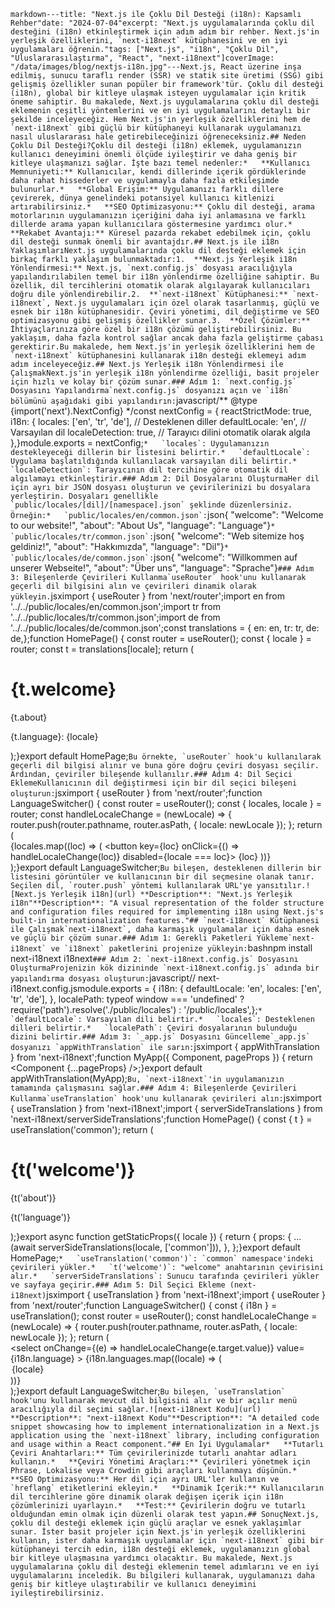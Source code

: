 ```markdown---title: "Next.js ile Çoklu Dil Desteği (i18n): Kapsamlı Rehber"date: "2024-07-04"excerpt: "Next.js uygulamalarında çoklu dil desteğini (i18n) etkinleştirmek için adım adım bir rehber. Next.js'in yerleşik özelliklerini, `next-i18next` kütüphanesini ve en iyi uygulamaları öğrenin."tags: ["Next.js", "i18n", "Çoklu Dil", "Uluslararasılaştırma", "React", "next-i18next"]coverImage: "/data/images/blog/nextjs-i18n.jpg"---Next.js, React üzerine inşa edilmiş, sunucu taraflı render (SSR) ve statik site üretimi (SSG) gibi gelişmiş özellikler sunan popüler bir framework'tür. Çoklu dil desteği (i18n), global bir kitleye ulaşmak isteyen uygulamalar için kritik öneme sahiptir. Bu makalede, Next.js uygulamalarına çoklu dil desteği eklemenin çeşitli yöntemlerini ve en iyi uygulamalarını detaylı bir şekilde inceleyeceğiz. Hem Next.js'in yerleşik özelliklerini hem de `next-i18next` gibi güçlü bir kütüphaneyi kullanarak uygulamanızı nasıl uluslararası hale getirebileceğinizi öğreneceksiniz.## Neden Çoklu Dil Desteği?Çoklu dil desteği (i18n) eklemek, uygulamanızın kullanıcı deneyimini önemli ölçüde iyileştirir ve daha geniş bir kitleye ulaşmanızı sağlar. İşte bazı temel nedenler:*   **Kullanıcı Memnuniyeti:** Kullanıcılar, kendi dillerinde içerik gördüklerinde daha rahat hissederler ve uygulamayla daha fazla etkileşimde bulunurlar.*   **Global Erişim:** Uygulamanızı farklı dillere çevirerek, dünya genelindeki potansiyel kullanıcı kitlenizi artırabilirsiniz.*   **SEO Optimizasyonu:** Çoklu dil desteği, arama motorlarının uygulamanızın içeriğini daha iyi anlamasına ve farklı dillerde arama yapan kullanıcılara göstermesine yardımcı olur.*   **Rekabet Avantajı:** Küresel pazarda rekabet edebilmek için, çoklu dil desteği sunmak önemli bir avantajdır.## Next.js ile i18n YaklaşımlarıNext.js uygulamalarında çoklu dil desteği eklemek için birkaç farklı yaklaşım bulunmaktadır:1.  **Next.js Yerleşik i18n Yönlendirmesi:** Next.js, `next.config.js` dosyası aracılığıyla yapılandırılabilen temel bir i18n yönlendirme özelliğine sahiptir. Bu özellik, dil tercihlerini otomatik olarak algılayarak kullanıcıları doğru dile yönlendirebilir.2.  **`next-i18next` Kütüphanesi:** `next-i18next`, Next.js uygulamaları için özel olarak tasarlanmış, güçlü ve esnek bir i18n kütüphanesidir. Çeviri yönetimi, dil değiştirme ve SEO optimizasyonu gibi gelişmiş özellikler sunar.3.  **Özel Çözümler:** İhtiyaçlarınıza göre özel bir i18n çözümü geliştirebilirsiniz. Bu yaklaşım, daha fazla kontrol sağlar ancak daha fazla geliştirme çabası gerektirir.Bu makalede, hem Next.js'in yerleşik özelliklerini hem de `next-i18next` kütüphanesini kullanarak i18n desteği eklemeyi adım adım inceleyeceğiz.## Next.js Yerleşik i18n Yönlendirmesi ile ÇalışmakNext.js'in yerleşik i18n yönlendirme özelliği, basit projeler için hızlı ve kolay bir çözüm sunar.### Adım 1: `next.config.js` Dosyasını Yapılandırma`next.config.js` dosyanızı açın ve `i18n` bölümünü aşağıdaki gibi yapılandırın:```javascript/** @type {import('next').NextConfig} */const nextConfig = {  reactStrictMode: true,  i18n: {    locales: ['en', 'tr', 'de'], // Desteklenen diller    defaultLocale: 'en', // Varsayılan dil    localeDetection: true, // Tarayıcı dilini otomatik olarak algıla  },}module.exports = nextConfig;```*   `locales`: Uygulamanızın destekleyeceği dillerin bir listesini belirtir.*   `defaultLocale`: Uygulama başlatıldığında kullanılacak varsayılan dili belirtir.*   `localeDetection`: Tarayıcının dil tercihine göre otomatik dil algılamayı etkinleştirir.### Adım 2: Dil Dosyalarını OluşturmaHer dil için ayrı bir JSON dosyası oluşturun ve çevirilerinizi bu dosyalara yerleştirin. Dosyaları genellikle `public/locales/[dil]/[namespace].json` şeklinde düzenlersiniz. Örneğin:*   `public/locales/en/common.json`:```json{  "welcome": "Welcome to our website!",  "about": "About Us",  "language": "Language"}```*   `public/locales/tr/common.json`:```json{  "welcome": "Web sitemize hoş geldiniz!",  "about": "Hakkımızda",  "language": "Dil"}```*   `public/locales/de/common.json`:```json{  "welcome": "Willkommen auf unserer Webseite!",  "about": "Über uns",  "language": "Sprache"}```### Adım 3: Bileşenlerde Çevirileri Kullanma`useRouter` hook'unu kullanarak geçerli dil bilgisini alın ve çevirileri dinamik olarak yükleyin.```jsximport { useRouter } from 'next/router';import en from '../../public/locales/en/common.json';import tr from '../../public/locales/tr/common.json';import de from '../../public/locales/de/common.json';const translations = {  en: en,  tr: tr,  de: de,};function HomePage() {  const router = useRouter();  const { locale } = router;  const t = translations[locale];  return (    <div>      <h1>{t.welcome}</h1>      <p>{t.about}</p>      <p>{t.language}: {locale}</p>    </div>  );}export default HomePage;```Bu örnekte, `useRouter` hook'u kullanılarak geçerli dil bilgisi alınır ve buna göre doğru çeviri dosyası seçilir. Ardından, çeviriler bileşende kullanılır.### Adım 4: Dil Seçici EklemeKullanıcının dil değiştirmesi için bir dil seçici bileşeni oluşturun:```jsximport { useRouter } from 'next/router';function LanguageSwitcher() {  const router = useRouter();  const { locales, locale } = router;  const handleLocaleChange = (newLocale) => {    router.push(router.pathname, router.asPath, { locale: newLocale });  };  return (    <div>      {locales.map((loc) => (        <button key={loc} onClick={() => handleLocaleChange(loc)} disabled={locale === loc}>          {loc}        </button>      ))}    </div>  );}export default LanguageSwitcher;```Bu bileşen, desteklenen dillerin bir listesini görüntüler ve kullanıcının bir dil seçmesine olanak tanır. Seçilen dil, `router.push` yöntemi kullanılarak URL'ye yansıtılır.![Next.js Yerleşik i18n](url) **Description**: "Next.js Yerleşik i18n"**Description**: "A visual representation of the folder structure and configuration files required for implementing i18n using Next.js's built-in internationalization features."## `next-i18next` Kütüphanesi ile Çalışmak`next-i18next`, daha karmaşık uygulamalar için daha esnek ve güçlü bir çözüm sunar.### Adım 1: Gerekli Paketleri Yükleme`next-i18next` ve `i18next` paketlerini projenize yükleyin:```bashnpm install next-i18next i18next```### Adım 2: `next-i18next.config.js` Dosyasını OluşturmaProjenizin kök dizininde `next-i18next.config.js` adında bir yapılandırma dosyası oluşturun:```javascript// next-i18next.config.jsmodule.exports = {  i18n: {    defaultLocale: 'en',    locales: ['en', 'tr', 'de'],  },  localePath: typeof window === 'undefined' ? require('path').resolve('./public/locales') : '/public/locales',};```*   `defaultLocale`: Varsayılan dili belirtir.*   `locales`: Desteklenen dilleri belirtir.*   `localePath`: Çeviri dosyalarının bulunduğu dizini belirtir.### Adım 3: `_app.js` Dosyasını Güncelleme`_app.js` dosyanızı `appWithTranslation` ile sarın:```jsximport { appWithTranslation } from 'next-i18next';function MyApp({ Component, pageProps }) {  return <Component {...pageProps} />;}export default appWithTranslation(MyApp);```Bu, `next-i18next`'in uygulamanızın tamamında çalışmasını sağlar.### Adım 4: Bileşenlerde Çevirileri Kullanma`useTranslation` hook'unu kullanarak çevirileri alın:```jsximport { useTranslation } from 'next-i18next';import { serverSideTranslations } from 'next-i18next/serverSideTranslations';function HomePage() {  const { t } = useTranslation('common');  return (    <div>      <h1>{t('welcome')}</h1>      <p>{t('about')}</p>      <p>{t('language')}</p>    </div>  );}export async function getStaticProps({ locale }) {  return {    props: {      ...(await serverSideTranslations(locale, ['common'])),    },  };}export default HomePage;```*   `useTranslation('common')`: `common` namespace'indeki çevirileri yükler.*   `t('welcome')`: "welcome" anahtarının çevirisini alır.*   `serverSideTranslations`: Sunucu tarafında çevirileri yükler ve sayfaya geçirir.### Adım 5: Dil Seçici Ekleme (next-i18next)```jsximport { useTranslation } from 'next-i18next';import { useRouter } from 'next/router';function LanguageSwitcher() {  const { i18n } = useTranslation();  const router = useRouter();  const handleLocaleChange = (newLocale) => {    router.push(router.pathname, router.asPath, { locale: newLocale });  };  return (    <div>      <select        onChange={(e) => handleLocaleChange(e.target.value)}        value={i18n.language}      >        {i18n.languages.map((locale) => (          <option key={locale} value={locale}>            {locale}          </option>        ))}      </select>    </div>  );}export default LanguageSwitcher;```Bu bileşen, `useTranslation` hook'unu kullanarak mevcut dil bilgisini alır ve bir açılır menü aracılığıyla dil seçimi sağlar.![next-i18next Kodu](url) **Description**: "next-i18next Kodu"**Description**: "A detailed code snippet showcasing how to implement internationalization in a Next.js application using the `next-i18next` library, including configuration and usage within a React component."## En İyi Uygulamalar*   **Tutarlı Çeviri Anahtarları:** Tüm çevirilerinizde tutarlı anahtar adları kullanın.*   **Çeviri Yönetimi Araçları:** Çevirileri yönetmek için Phrase, Lokalise veya Crowdin gibi araçları kullanmayı düşünün.*   **SEO Optimizasyonu:** Her dil için ayrı URL'ler kullanın ve `hreflang` etiketlerini ekleyin.*   **Dinamik İçerik:** Kullanıcıların dil tercihlerine göre dinamik olarak değişen içerik için i18n çözümlerinizi uyarlayın.*   **Test:** Çevirilerin doğru ve tutarlı olduğundan emin olmak için düzenli olarak test yapın.## SonuçNext.js, çoklu dil desteği eklemek için güçlü araçlar ve esnek yaklaşımlar sunar. İster basit projeler için Next.js'in yerleşik özelliklerini kullanın, ister daha karmaşık uygulamalar için `next-i18next` gibi bir kütüphaneyi tercih edin, i18n desteği eklemek, uygulamanızın global bir kitleye ulaşmasına yardımcı olacaktır. Bu makalede, Next.js uygulamalarına çoklu dil desteği eklemenin temel adımlarını ve en iyi uygulamalarını inceledik. Bu bilgileri kullanarak, uygulamanızı daha geniş bir kitleye ulaştırabilir ve kullanıcı deneyimini iyileştirebilirsiniz.```